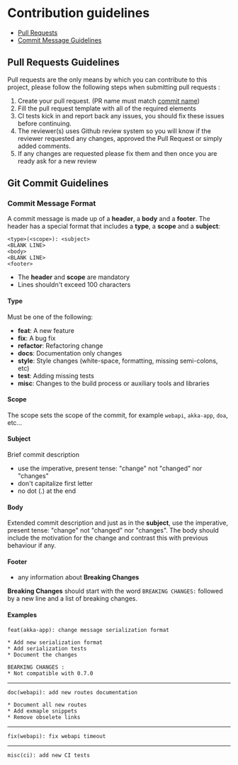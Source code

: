 # Contribution guidelines

- [Pull Requests](#pullrequest)
- [Commit Message Guidelines](#commit)

## <a name="pullrequest"></a> Pull Requests Guidelines
Pull requests are the only means by which you can contribute to this project, please follow the following steps when submitting pull requests :

1. Create your pull request. (PR name must match [commit name](#commit))
2. Fill the pull request template with all of the required elements
3. CI tests kick in and report back any issues, you should fix these issues before continuing.
4. The reviewer(s) uses Github review system so you will know if the reviewer requested any changes, approved the Pull Request or simply added comments.
5. If any changes are requested please fix them and then once you are ready ask for a new review

## <a name="commit"></a> Git Commit Guidelines 

### Commit Message Format
A commit message is made up of a **header**, a **body** and a **footer**.  The header has a special
format that includes a **type**, a **scope** and a **subject**:

```
<type>(<scope>): <subject>
<BLANK LINE>
<body>
<BLANK LINE>
<footer>
```

* The **header** and **scope** are mandatory
* Lines shouldn't exceed 100 characters

#### Type
Must be one of the following:

* **feat**: A new feature
* **fix**: A bug fix
* **refactor**: Refactoring change
* **docs**: Documentation only changes
* **style**: Style changes (white-space, formatting, missing semi-colons, etc)
* **test**: Adding missing tests
* **misc**: Changes to the build process or auxiliary tools and libraries

#### Scope
The scope sets the scope of the commit, for example `webapi`, `akka-app`, `doa`, etc...

#### Subject
Brief commit description

* use the imperative, present tense: "change" not "changed" nor "changes"
* don't capitalize first letter
* no dot (.) at the end

#### Body
Extended commit description and just as in the **subject**, use the imperative, present tense: "change" not "changed" nor "changes".
The body should include the motivation for the change and contrast this with previous behaviour if any.

#### Footer

* any information about **Breaking Changes**

**Breaking Changes** should start with the word `BREAKING CHANGES:` followed by a new line and a list of breaking changes.

#### Examples

```
feat(akka-app): change message serialization format

* Add new serialization format
* Add serialization tests
* Document the changes

BEARKING CHANGES :
* Not compatible with 0.7.0
```

---

```
doc(webapi): add new routes documentation

* Document all new routes
* Add exmaple snippets
* Remove obselete links

```

---

```
fix(webapi): fix webapi timeout
```

---

```
misc(ci): add new CI tests
```
